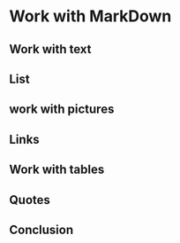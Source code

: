 # Work with MarkDown

## Work with text

## List

## work with pictures

## Links

## Work with tables

## Quotes

## Conclusion
